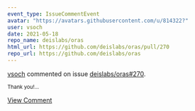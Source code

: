```yaml
---
event_type: IssueCommentEvent
avatar: "https://avatars.githubusercontent.com/u/814322?"
user: vsoch
date: 2021-05-18
repo_name: deislabs/oras
html_url: https://github.com/deislabs/oras/pull/270
repo_url: https://github.com/deislabs/oras
---
```


<a href='https://github.com/vsoch' target='_blank'>vsoch</a> commented on issue <a href='https://github.com/deislabs/oras/pull/270' target='_blank'>deislabs/oras#270</a>.

<small>Thank you!...</small>

<a href='https://github.com/deislabs/oras/pull/270' target='_blank'>View Comment</a>